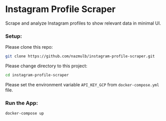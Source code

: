 # Instagram Profile Scraper

Scrape and analyze Instagram profiles to show relevant data in minimal UI.

### Setup:

Please clone this repo:

```sh
git clone https://github.com/nazmulb/instagram-profile-scraper.git
```

Please change directory to this project: 

```sh
cd instagram-profile-scraper
```

Please set the environment variable `API_KEY_GCP` from `docker-compose.yml` file.

### Run the App:

```sh
docker-compose up
```
